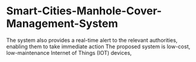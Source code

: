 # Smart-Cities-Manhole-Cover-Management-System
The system also provides a real-time alert to the relevant authorities, enabling them to take immediate action The proposed system is low-cost, low-maintenance Internet of Things (IOT) devices, 
